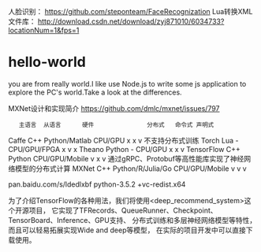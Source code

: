 人脸识别： https://github.com/steponteam/FaceRecognization
Lua转换XML文件库： http://download.csdn.net/download/zyj871010/6034733?locationNum=1&fps=1 

# hello-world

you are from really world.I like use Node.js to write some js application to explore
the PC's world.Take a look at the differences.

MXNet设计和实现简介
https://github.com/dmlc/mxnet/issues/797

	   主语言	从语言	     硬件	              分布式	命令式	声明式
Caffe	C++	Python/Matlab	CPU/GPU	            x	    x	    v           不支持分布式训练
Torch	Lua	-	            CPU/GPU/FPGA	      x	    v	    x
Theano	Python	-	      CPU/GPU	            x	    x	    v
TensorFlow	C++	Python	CPU/GPU/Mobile      v	    x	    v           通过gRPC、Protobuf等高性能库实现了神经网络模型的分布式计算
MXNet	C++	Python/R/Julia/Go	CPU/GPU/Mobile	v   	v	    v

pan.baidu.com/s/ldedlxbf
python-3.5.2 +vc-redist.x64

为了介绍TensorFlow的各种用法，我们将使用<deep_recommend_system>这个开源项目，
它实现了TFRecords、QueueRunner、Checkpoint、TensorBoard、Inference、GPU支持、
分布式训练和多层神经网络模型等特性，而且可以轻易拓展实现Wide and deep等模型，
在实际的项目开发中可以直接下载使用。
